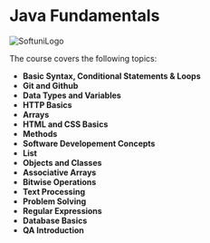  # Java Fundamentals

![SoftuniLogo](https://user-images.githubusercontent.com/110605865/183459408-9cc75814-de69-4b40-9ff4-edccdb15148a.png)


 The course covers the following topics:

- **Basic Syntax, Conditional Statements & Loops**
- **Git and Github**
- **Data Types and Variables**
- **HTTP Basics**
- **Arrays**
- **HTML and CSS Basics**
- **Methods**
- **Software Developement Concepts**
- **List**
- **Objects and Classes**
- **Associative Arrays**
- **Bitwise Operations**
- **Text Processing**
- **Problem Solving**
- **Regular Expressions**
- **Database Basics**
- **QA Introduction**
